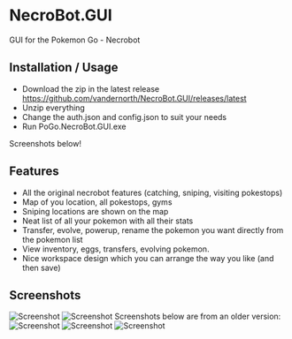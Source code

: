 # NecroBot.GUI
GUI for the Pokemon Go - Necrobot

## Installation / Usage
 - Download the zip in the latest release https://github.com/vandernorth/NecroBot.GUI/releases/latest
 - Unzip everything
 - Change the auth.json and config.json to suit your needs
 - Run PoGo.NecroBot.GUI.exe

Screenshots below!

## Features
 - All the original necrobot features (catching, sniping, visiting pokestops)
 - Map of you location, all pokestops, gyms
 - Sniping locations are shown on the map
 - Neat list of all your pokemon with all their stats
 - Transfer, evolve, powerup, rename the pokemon you want directly from the pokemon list
 - View inventory, eggs, transfers, evolving pokemon.
 - Nice workspace design which you can arrange the way you like (and then save)

## Screenshots
![Screenshot](https://raw.githubusercontent.com/vandernorth/NecroBot.GUI/master/Screenshots/screen0.png "Screenshot")
![Screenshot](https://raw.githubusercontent.com/vandernorth/NecroBot.GUI/master/Screenshots/screen1.png "Screenshot")
Screenshots below are from an older version:
![Screenshot](https://raw.githubusercontent.com/vandernorth/NecroBot.GUI/master/Screenshots/screen2.png "Screenshot")
![Screenshot](https://raw.githubusercontent.com/vandernorth/NecroBot.GUI/master/Screenshots/screen3.png "Screenshot")
![Screenshot](https://raw.githubusercontent.com/vandernorth/NecroBot.GUI/master/Screenshots/screen4.png "Screenshot")
